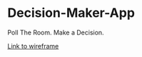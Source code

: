 # Decision-Maker-App

Poll The Room. Make a Decision.

[Link to wireframe](https://xd.adobe.com/view/beff0e42-5218-4ed1-86bd-5df6958c2660-ebac/')
